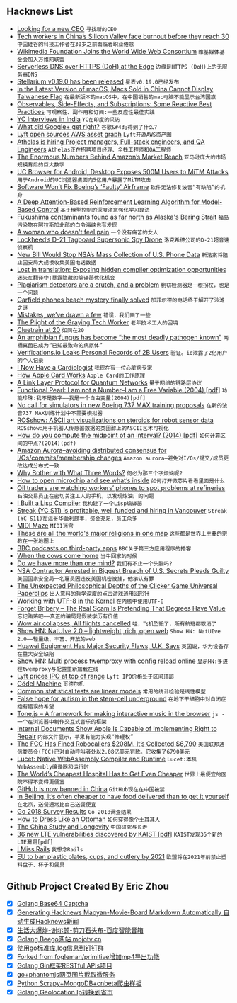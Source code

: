## Hacknews List


- [Looking for a new CEO](https://stackoverflow.blog/2019/03/28/the-next-ceo-of-stack-overflow/)  `寻找新的CEO`
- [Tech workers in China’s Silicon Valley face burnout before they reach 30](https://www.scmp.com/tech/apps-social/article/3002533/no-sleep-no-sex-no-life-tech-workers-chinas-silicon-valley-face)  `中国硅谷的科技工作者在30岁之前面临着职业倦怠`
- [Wikimedia Foundation Joins the World Wide Web Consortium](https://wikimediafoundation.org/2019/03/28/joining-the-world-wide-web-consortium/)  `维基媒体基金会加入万维网联盟`
- [Serverless DNS over HTTPS (DoH) at the Edge](https://blog.stackpath.com/serverless-dns-over-https-at-the-edge-doh?)  `边缘是HTTPS (DoH)上的无服务器DNS`
- [Stellarium v0.19.0 has been released](http://stellarium.org/release/2019/03/24/stellarium-0.19.0.html)  `星表v0.19.0已经发布`
- [In the Latest Version of macOS, Macs Sold in China Cannot Display Taiwanese Flag](https://mobile.twitter.com/thisboyuan/status/1110743058201473025)  `在最新版本的macOS中，在中国销售的mac电脑不能显示台湾国旗`
- [Observables, Side-Effects, and Subscriptions: Some Reactive Best Practices](https://blog.eyas.sh/2018/12/observables-side-effects-and-subscriptions/)  `可观察性、副作用和订阅:一些反应性最佳实践`
- [YC Interviews in India](https://blog.ycombinator.com/yc-interviews-in-india/)  `YC在印度的采访`
- [What did Google&#43; get right?](https://write.as/eriki/what-did-google-get-right)  `谷歌&#43;得到了什么?`
- [Lyft open sources AWS asset graph](http://github.com/lyft/cartography)  `Lyft开源AWS资产图`
- [Athelas is hiring Project managers, Full-stack engineers, and QA Engineers](item?id=19516754)  `Athelas正在招聘项目经理、全栈工程师和QA工程师`
- [The Enormous Numbers Behind Amazon’s Market Reach](https://www.bloomberg.com/graphics/2019-amazon-reach-across-markets/)  `亚马逊庞大的市场规模背后的巨大数字`
- [UC Browser for Android, Desktop Exposes 500M Users to MiTM Attacks](https://www.bleepingcomputer.com/news/security/uc-browser-for-android-desktop-exposes-500-million-users-to-mitm-attacks/)  `用于Android的UC浏览器桌面向5亿用户暴露了MiTM攻击`
- [Software Won’t Fix Boeing’s ‘Faulty’ Airframe](https://www.eetimes.com/document.asp?doc_id=1334482)  `软件无法修复波音“有缺陷”的机身`
- [A Deep Attention-Based Reinforcement Learning Algorithm for Model-Based Control](https://arxiv.org/abs/1812.09968)  `基于模型控制的深度注意强化学习算法`
- [Fukushima contaminants found as far north as Alaska&#39;s Bering Strait](https://www.reuters.com/article/us-alaska-fukushima-idUSKCN1R90BV)  `福岛污染物在阿拉斯加北部的白令海峡也有发现`
- [A woman who doesn&#39;t feel pain](https://www.bbc.com/news/uk-scotland-highlands-islands-47719718)  `一个没有痛苦的女人`
- [Lockheed’s D-21 Tagboard Supersonic Spy Drone](https://www.thedrive.com/the-war-zone/27178/air-force-wanted-to-turn-skunk-works-mach-3-capable-recon-drone-into-a-nuclear-bomber)  `洛克希德公司的D-21超音速侦察机`
- [New Bill Would Stop NSA’s Mass Collection of U.S. Phone Data](https://www.thedailybeast.com/wyden-paul-amash-lofgren-bill-would-stop-nsa-mass-collection-of-us-phone-data)  `新法案将阻止国安局大规模收集美国电话数据`
- [Lost in translation: Exposing hidden compiler optimization opportunities](https://arxiv.org/abs/1903.11397)  `迷失在翻译中:暴露隐藏的编译器优化机会`
- [Plagiarism detectors are a crutch, and a problem](https://www.nature.com/articles/d41586-019-00893-5)  `剽窃检测器是一根拐杖，也是一个问题`
- [Garfield phones beach mystery finally solved](https://www.bbc.com/news/world-europe-47732553)  `加菲尔德的电话终于解开了沙滩之谜`
- [Mistakes, we’ve drawn a few](https://medium.economist.com/mistakes-weve-drawn-a-few-8cdd8a42d368)  `错误，我们画了一些`
- [The Plight of the Graying Tech Worker](https://sloanreview.mit.edu/article/the-plight-of-the-graying-tech-worker/)  `老年技术工人的困境`
- [Cluetrain at 20](http://blogs.harvard.edu/doc/2019/03/26/cluetrain20/)  `如同在20`
- [An amphibian fungus has become “the most deadly pathogen known”](https://www.nytimes.com/2019/03/28/science/frogs-fungus-bd.html)  `两栖真菌已成为“已知最致命的病原体”`
- [Verifications.io Leaks Personal Records of 2B Users](https://cybarrior.com/blog/2019/03/28/verifications-io-leaks/)  `验证。io泄露了2亿用户的个人记录`
- [I Now Have a Cardiologist](https://joecieplinski.com/blog/2019/03/28/i-now-have-a-cardiologist/)  `我现在有一位心脏病专家`
- [How Apple Card Works](https://techcrunch.com/2019/03/28/how-apple-card-works/)  `Apple Card的工作原理`
- [A Link Layer Protocol for Quantum Networks](https://arxiv.org/abs/1903.09778)  `量子网络的链路层协议`
- [Functional Pearl: I am not a Number–I am a Free Variable (2004) [pdf]](http://www.cs.ru.nl/~james/RESEARCH/haskell2004.pdf)  `功能珍珠:我不是数字——我是一个自由变量(2004)[pdf]`
- [No call for simulators in new Boeing 737 MAX training proposals](https://www.reuters.com/article/us-ethiopia-airplane-boeing-analysis/no-call-for-simulators-in-new-boeing-737-max-training-proposals-idUSKCN1RA006)  `在新的波音737 MAX训练计划中不需要模拟器`
- [ROSshow: ASCII art visualizations on steroids for robot sensor data](https://www.github.com/dheera/rosshow)  `ROSshow:用于机器人传感器数据的类固醇上的ASCII艺术可视化`
- [How do you compute the midpoint of an interval? (2014) [pdf]](https://hal.archives-ouvertes.fr/file/index/docid/576641/filename/computing-midpoint.pdf)  `如何计算区间的中点?(2014)(pdf)`
- [Amazon Aurora–avoiding distributed consensus for I/Os/commits/membership changes](https://blog.acolyer.org/2019/03/27/amazon-aurora:-on-avoiding-distributed-consensus-for-i-os,-commits,-and-membership-changes/)  `Amazon aurora—避免对I/Os/提交/成员更改达成分布式一致`
- [Why Bother with What Three Words?](https://shkspr.mobi/blog/2019/03/why-bother-with-what-three-words/)  `何必为那三个字烦恼呢?`
- [How to open microchip and see what’s inside](https://zeptobars.com/en/read/how-to-open-microchip-asic-what-inside)  `如何打开微芯片看看里面是什么`
- [Oil traders are watching workers’ phones to spot problems at refineries](https://www.bloomberg.com/news/articles/2019-03-21/traders-can-now-spot-oil-refinery-problems-by-tracking-phones)  `石油交易员正在密切关注工人的手机，以发现炼油厂的问题`
- [I Built a Lisp Compiler](https://mpov.timmorgan.org/i-built-a-lisp-compiler/)  `我构建了一个Lisp编译器`
- [Streak (YC S11) is profitable, well funded and hiring in Vancouver](https://www.streak.com/offices/vancouver)  `Streak (YC S11)在温哥华盈利颇丰，资金充足，员工众多`
- [MIDI Maze](https://en.wikipedia.org/wiki/MIDI_Maze)  `MIDI迷宫`
- [These are all the world&#39;s major religions in one map](https://www.weforum.org/agenda/2019/03/this-is-the-best-and-simplest-world-map-of-religions/)  `这些都是世界上主要的宗教在一张地图上`
- [BBC podcasts on third-party apps](http://www.bbc.co.uk/blogs/aboutthebbc/entries/d68712d7-bd24-440f-94a0-1c6a4cdee71a)  `BBC关于第三方应用程序的播客`
- [When the cows come home](https://www.1843magazine.com/features/when-the-cows-come-home)  `当牛回家的时候`
- [Do we have more than one mind?](https://www.bbc.com/reel/video/p072zr9l/the-curious-case-of-the-man-with-two-brains-)  `我们有不止一个头脑吗?`
- [NSA Contractor Arrested in Biggest Breach of U.S. Secrets Pleads Guilty](https://www.nytimes.com/2019/03/28/us/politics/hal-martin-nsa-guilty-plea.html)  `美国国家安全局一名雇员因违反美国机密被捕，他承认有罪`
- [The Unexpected Philosophical Depths of the Clicker Game Universal Paperclips](https://www.newyorker.com/culture/culture-desk/the-unexpected-philosophical-depths-of-the-clicker-game-universal-paperclips)  `出人意料的哲学深度的点击游戏通用回形针`
- [Working with UTF-8 in the Kernel](https://lwn.net/SubscriberLink/784124/2595e4df117dc86a/)  `在内核中使用UTF-8`
- [Forget Bribery – The Real Scam Is Pretending That Degrees Have Value](https://www.bloomberg.com/opinion/articles/2019-03-28/admissions-bribery-scandal-pretending-degree-has-value-is-a-scam)  `忘记贿赂吧——真正的骗局是假装学历有价值`
- [Wow air collapses, All flights cancelled](https://www.cnbc.com/2019/03/28/icelandic-airline-wow-air-collapses-and-cancels-all-flights.html)  `哇，飞机坠毁了，所有航班都取消了`
- [Show HN: NatUIve 2.0 – lightweight, rich, open web](https://natuive.net/)  `Show HN: NatUIve 2.0——轻量级、丰富、开放的web`
- [Huawei Equipment Has Major Security Flaws, U.K. Says](https://www.wsj.com/articles/u-k-says-huawei-gear-has-major-security-flaws-11553765403)  `英国说，华为设备存在重大安全缺陷`
- [Show HN: Multi process twemproxy with config reload online](https://github.com/meitu/twemproxy)  `显示HN:多进程twemproxy与配置重新加载在线`
- [Lyft prices IPO at top of range](https://techcrunch.com/2019/03/28/lyft-prices-ipo-at-top-of-range/)  `Lyft IPO价格处于区间顶部`
- [Gödel Machine](https://en.wikipedia.org/wiki/G%C3%B6del_machine)  `哥德尔机`
- [Common statistical tests are linear models](https://lindeloev.github.io/tests-as-linear/)  `常用的统计检验是线性模型`
- [False hope for autism in the stem-cell underground](https://www.spectrumnews.org/features/deep-dive/false-hope-autism-stem-cell-underground/)  `在地下干细胞中对自闭症抱有错误的希望`
- [Tone.js – A framework for making interactive music in the browser](https://github.com/Tonejs/Tone.js)  `js -一个在浏览器中制作交互式音乐的框架`
- [Internal Documents Show Apple Is Capable of Implementing Right to Repair](https://motherboard.vice.com/en_us/article/d3mqna/internal-documents-show-apple-is-capable-of-implementing-right-to-repair-legislation)  `内部文件显示，苹果有能力实现“修理权”`
- [The FCC Has Fined Robocallers $208M. It’s Collected $6,790](https://www.wsj.com/articles/the-fcc-has-fined-robocallers-208-million-its-collected-6-790-11553770803)  `美国联邦通信委员会(FCC)已对自动呼叫者处以2.08亿美元罚款。它收集了6790美元`
- [Lucet: Native WebAssembly Compiler and Runtime](https://www.fastly.com/blog/announcing-lucet-fastly-native-webassembly-compiler-runtime)  `Lucet:本机WebAssembly编译器和运行时`
- [The World’s Cheapest Hospital Has to Get Even Cheaper](https://www.bloomberg.com/news/features/2019-03-26/the-world-s-cheapest-hospital-has-to-get-even-cheaper)  `世界上最便宜的医院不得不变得更便宜`
- [GitHub is now banned in China](https://viewdns.info/chinesefirewall/?domain=github.com)  `GitHub现在在中国被禁`
- [In Beijing, it’s often cheaper to have food delivered than to get it yourself](https://www.bloomberg.com/features/2019-meituan-china-delivery-empire/)  `在北京，送餐通常比自己送餐便宜`
- [Go 2018 Survey Results](https://blog.golang.org/survey2018-results)  `Go 2018调查结果`
- [How to Dress Like an Ottoman](https://www.atlasobscura.com/articles/illustrated-guide-to-ottoman-clothes)  `如何穿得像个土耳其人`
- [The China Study and Longevity](https://steemit.com/health/@engineerdiet/the-china-study-and-longevity)  `中国研究与长寿`
- [36 new LTE vulnerabilities discovered by KAIST [pdf]](https://syssec.kaist.ac.kr/pub/2019/kim_sp_2019.pdf)  `KAIST发现36个新的LTE漏洞[pdf]`
- [I Miss Rails](https://chanind.github.io/rails/2019/03/28/why-i-miss-rails.html)  `我想念Rails`
- [EU to ban plastic plates, cups, and cutlery by 2021](https://www.fastcompany.com/90326383/eu-to-ban-plastic-plates-cups-and-cutlery-by-2021)  `欧盟将在2021年前禁止塑料盘子、杯子和餐具`

## Github Project Created By Eric Zhou

- [x] [Golang Base64 Captcha](https://github.com/mojocn/base64Captcha)
- [x] [Generating Hacknews Maoyan-Movie-Board Markdown Automatically 自动生成Hacknews新闻](https://github.com/dejavuzhou/md-genie)
- [x] [生活大爆炸-谢尔顿-剪刀石头布-百度智能音箱](https://github.com/mojocn/dueros-bang-game)
- [x] [Golang Beego网站 mojotv.cn](https://github.com/mojocn/www.mojotv.cn)
- [x] [使用go标准库,log信息到钉钉群](https://github.com/mojocn/dooger)
- [x] [Forked from fogleman/primitive增加mp4导出功能](https://github.com/mojocn/primitive)
- [x] [Golang Gin框架RESTful APIs项目](https://github.com/JJJJJJJerk/ezier-golang-web-api-framework)
- [x] [go+phantomjs网页图片截取微服务](https://github.com/mojocn/screen_shot)
- [x] [Python Scrapy+MongoDB+cnbeta爬虫样板](https://github.com/mojocn/scrapy_mongodb_boilerplate_cnbeta)
- [x] [Golang Geolocation Ip转换到省市](https://github.com/mojocn/ip2location)